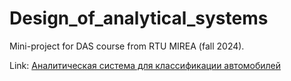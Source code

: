 # Design_of_analytical_systems
Mini-project for DAS course from RTU MIREA (fall 2024).

Link: [Аналитическая система для классификации автомобилей](https://classificationpy-h9cq4ky59frztxbusxiqp5.streamlit.app/)
